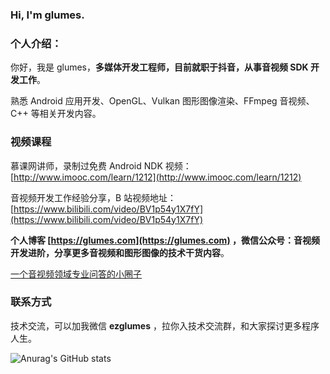 ### Hi, I'm glumes.

### 个人介绍：


<!--
**glumes/glumes** is a ✨ _special_ ✨ repository because its `README.md` (this file) appears on your GitHub profile.

Here are some ideas to get you started:

- 🔭 I’m currently working on ...
- 🌱 I’m currently learning ...
- 👯 I’m looking to collaborate on ...
- 🤔 I’m looking for help with ...
- 💬 Ask me about ...
- 📫 How to reach me: ...
- 😄 Pronouns: ...
- ⚡ Fun fact: ...
-->

你好，我是 glumes，**多媒体开发工程师，目前就职于抖音，从事音视频 SDK 开发工作**。

熟悉 Android 应用开发、OpenGL、Vulkan 图形图像渲染、FFmpeg 音视频、C++ 等相关开发内容。

### 视频课程

慕课网讲师，录制过免费 Android NDK 视频： [http://www.imooc.com/learn/1212](http://www.imooc.com/learn/1212)

音视频开发工作经验分享，B 站视频地址：[https://www.bilibili.com/video/BV1p54y1X7fY](https://www.bilibili.com/video/BV1p54y1X7fY)

**个人博客 [https://glumes.com](https://glumes.com) ，微信公众号：音视频开发进阶，分享更多音视频和图形图像的技术干货内容**。

[一个音视频领域专业问答的小圈子](https://glumes.com/post/anything/av-knowledge-planet/)

### 联系方式

技术交流，可以加我微信 **ezglumes** ，拉你入技术交流群，和大家探讨更多程序人生。

![Anurag's GitHub stats](https://github-readme-stats.vercel.app/api?username=anuraghazra&show_icons=true&theme=radical)
